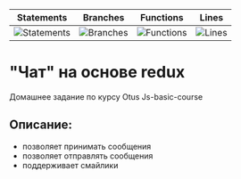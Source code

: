 | Statements                                                                 | Branches                                                                 | Functions                                                             | Lines                                                            |
| -------------------------------------------------------------------------- | ------------------------------------------------------------------------ | --------------------------------------------------------------------- | ---------------------------------------------------------------- |
| ![Statements](https://img.shields.io/badge/statements-80.75%25-yellow.svg) | ![Branches](https://img.shields.io/badge/branches-92%25-brightgreen.svg) | ![Functions](https://img.shields.io/badge/functions-73.68%25-red.svg) | ![Lines](https://img.shields.io/badge/lines-80.75%25-yellow.svg) |

# "Чат" на основе redux

Домашнее задание по курсу Otus Js-basic-course

## Описание:

- позволяет принимать сообщения
- позволяет отправлять сообщения
- поддерживает смайлики
